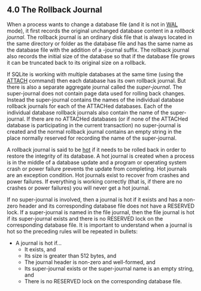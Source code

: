 ## 4\.0 The Rollback Journal


When a process wants to change a database file (and it is not
in [WAL](wal.html) mode), it
first records the original unchanged database content
in a *rollback journal*. The rollback journal is an ordinary
disk file that is always located
in the same directory or folder as the database file and has the
same name as the database file with the addition of a \-journal
suffix. The rollback journal also records the initial
size of the database so that if the database file grows it can be truncated
back to its original size on a rollback.


If SQLite is working with multiple databases at the same time
(using the [ATTACH](lang_attach.html) command) then each database has its own rollback journal.
But there is also a separate aggregate journal
called the *super\-journal*.
The super\-journal does not contain page data used for rolling back
changes. Instead the super\-journal contains the names of the
individual database rollback journals for each of the ATTACHed databases. 
Each of the individual database rollback journals also contain the name 
of the super\-journal.
If there are no ATTACHed databases (or if none of the ATTACHed database
is participating in the current transaction) no super\-journal is
created and the normal rollback journal contains an empty string
in the place normally reserved for recording the name of the
super\-journal.


A rollback journal is said to be [hot](fileformat2.html#hotjrnl)
if it needs to be rolled back
in order to restore the integrity of its database. 
A hot journal is created when a process is in the middle of a database
update and a program or operating system crash or power failure prevents 
the update from completing.
Hot journals are an exception condition. 
Hot journals exist to recover from crashes and power failures.
If everything is working correctly 
(that is, if there are no crashes or power failures)
you will never get a hot journal.




If no super\-journal is involved, then
a journal is hot if it exists and has a non\-zero header
and its corresponding database file
does not have a RESERVED lock.
If a super\-journal is named in the file journal, then the file journal
is hot if its super\-journal exists and there is no RESERVED
lock on the corresponding database file.
It is important to understand when a journal is hot so the
preceding rules will be repeated in bullets:



* A journal is hot if...
	+ It exists, and
	+ Its size is greater than 512 bytes, and
	+ The journal header is non\-zero and well\-formed, and
	+ Its super\-journal exists or the super\-journal name is an
	 empty string, and
	+ There is no RESERVED lock on the corresponding database file.



